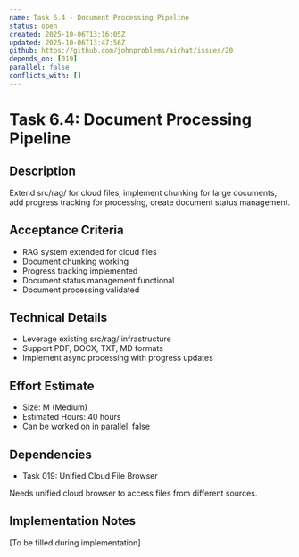 ```yaml
---
name: Task 6.4 - Document Processing Pipeline
status: open
created: 2025-10-06T13:16:05Z
updated: 2025-10-06T13:47:56Z
github: https://github.com/johnproblems/aichat/issues/20
depends_on: [019]
parallel: false
conflicts_with: []
---
```


# Task 6.4: Document Processing Pipeline

## Description
Extend src/rag/ for cloud files, implement chunking for large documents, add progress tracking for processing, create document status management.

## Acceptance Criteria
- RAG system extended for cloud files
- Document chunking working
- Progress tracking implemented
- Document status management functional
- Document processing validated

## Technical Details
- Leverage existing src/rag/ infrastructure
- Support PDF, DOCX, TXT, MD formats
- Implement async processing with progress updates

## Effort Estimate
- Size: M (Medium)
- Estimated Hours: 40 hours
- Can be worked on in parallel: false

## Dependencies
- Task 019: Unified Cloud File Browser

Needs unified cloud browser to access files from different sources.

## Implementation Notes
[To be filled during implementation]
